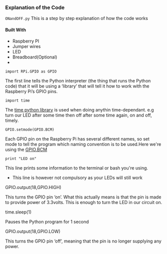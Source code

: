 ### Explanation of the Code
`ONandOFF.py`
This is a step by step explanation of how the code works
#### Built With
- Raspberry PI
- Jumper wires
- LED
- Breadboard(Optional)
- 

`import RPi.GPIO as GPIO`

The first line tells the Python interpreter (the thing that runs the Python code) that it will be using a ‘library’ that will tell it how to work with the Raspberry Pi’s GPIO pins.

`import time`

The [time python library](https://pypi.org/project/time/) is used when doing anythin time-dependant.
e.g turn our LED after some time then off after some time again, on and off, timely.

`GPIO.setmode(GPIO.BCM)`

Each GPIO pin on the Raspberry Pi has several different names, so set mode to tell the program which naming convention is to be used.Here we're using the [GPIO.BCM](https://raspi.tv/2013/rpi-gpio-basics-4-setting-up-rpi-gpio-numbering-systems-and-inputs)

`print "LED on"`

This line prints some information to the terminal or bash you're using.
- This line is however not compulsory as your LEDs will still work

GPIO.output(18,GPIO.HIGH)

This turns the GPIO pin ‘on’. What this actually means is that the pin is made to provide power of 3.3volts.  This is enough to turn the LED in our circuit on.

time.sleep(1)

Pauses the Python program for 1 second

GPIO.output(18,GPIO.LOW)

This turns the GPIO pin ‘off’, meaning that the pin is no longer supplying any power.
